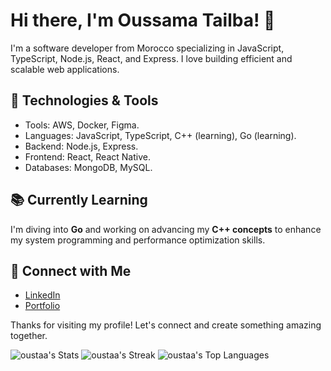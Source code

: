 # Hi there, I'm Oussama Tailba! 👋
I'm a software developer from Morocco specializing in JavaScript, TypeScript, Node.js, React, and Express. I love building efficient and scalable web applications.

## 🚀 Technologies & Tools
- Tools: AWS, Docker, Figma. 
- Languages: JavaScript, TypeScript, C++ (learning), Go (learning).
- Backend: Node.js, Express.
- Frontend: React, React Native.
- Databases: MongoDB, MySQL.

## 📚 Currently Learning  
I'm diving into **Go** and working on advancing my **C++ concepts** to enhance my system programming and performance optimization skills.  

## 💬 Connect with Me  
- [LinkedIn](https://www.linkedin.com/in/oussamatailba/ "@embed")  
- [Portfolio](http://portfolio.ousta.dev/ "@embed")

Thanks for visiting my profile! Let's connect and create something amazing together.

![oustaa's Stats](https://github-readme-stats.vercel.app/api?username=oustaa&theme=vue-dark&show_icons=true&hide_border=false&count_private=true)
![oustaa's Streak](https://github-readme-streak-stats.herokuapp.com/?user=oustaa&theme=vue-dark&hide_border=false)
![oustaa's Top Languages](https://github-readme-stats.vercel.app/api/top-langs/?username=oustaa&theme=vue-dark&show_icons=true&hide_border=false&layout=compact)
